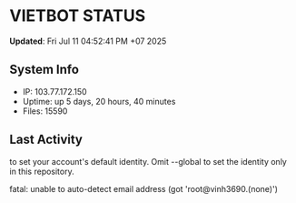 # VIETBOT STATUS
**Updated**: Fri Jul 11 04:52:41 PM +07 2025

## System Info
- IP: 103.77.172.150
- Uptime: up 5 days, 20 hours, 40 minutes
- Files: 15590

## Last Activity

to set your account's default identity.
Omit --global to set the identity only in this repository.

fatal: unable to auto-detect email address (got 'root@vinh3690.(none)')
